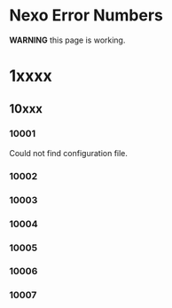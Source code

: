 # Nexo Error Numbers

**WARNING** this page is working.

# 1xxxx

## 10xxx

### 10001

Could not find configuration file.

### 10002

### 10003

### 10004

### 10005

### 10006

### 10007

